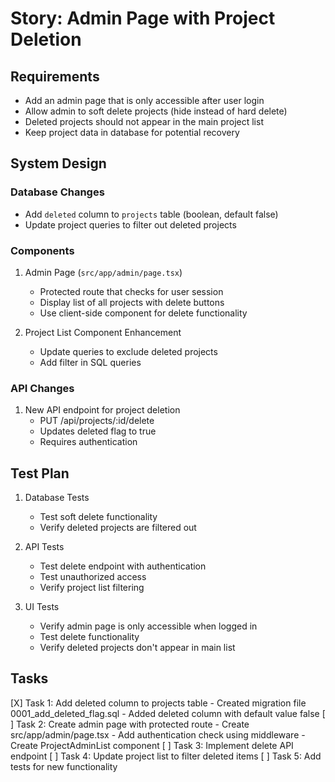 # Story: Admin Page with Project Deletion

## Requirements
- Add an admin page that is only accessible after user login
- Allow admin to soft delete projects (hide instead of hard delete)
- Deleted projects should not appear in the main project list
- Keep project data in database for potential recovery

## System Design

### Database Changes
- Add `deleted` column to `projects` table (boolean, default false)
- Update project queries to filter out deleted projects

### Components
1. Admin Page (`src/app/admin/page.tsx`)
   - Protected route that checks for user session
   - Display list of all projects with delete buttons
   - Use client-side component for delete functionality

2. Project List Component Enhancement
   - Update queries to exclude deleted projects
   - Add filter in SQL queries

### API Changes
1. New API endpoint for project deletion
   - PUT /api/projects/:id/delete
   - Updates deleted flag to true
   - Requires authentication

## Test Plan
1. Database Tests
   - Test soft delete functionality
   - Verify deleted projects are filtered out

2. API Tests
   - Test delete endpoint with authentication
   - Test unauthorized access
   - Verify project list filtering

3. UI Tests
   - Verify admin page is only accessible when logged in
   - Test delete functionality
   - Verify deleted projects don't appear in main list

## Tasks
[X] Task 1: Add deleted column to projects table
    - Created migration file 0001_add_deleted_flag.sql
    - Added deleted column with default value false
[ ] Task 2: Create admin page with protected route
    - Create src/app/admin/page.tsx
    - Add authentication check using middleware
    - Create ProjectAdminList component
[ ] Task 3: Implement delete API endpoint
[ ] Task 4: Update project list to filter deleted items
[ ] Task 5: Add tests for new functionality